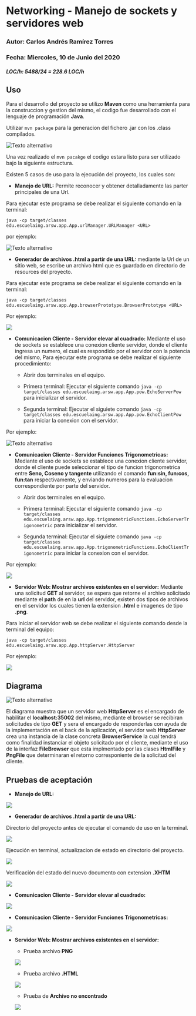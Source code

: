 # Networking - Manejo de sockets y servidores web

### Autor: Carlos Andrés Ramírez Torres
### Fecha: Miercoles, 10 de Junio del 2020
##### LOC/h: 5488/24 = 228.6 LOC/h

## Uso 

Para el desarrollo del proyecto se utilizo **Maven** como una herramienta para la construccion y gestion del mismo, el codigo fue desarrollado con el lenguaje de programación **Java**.

Utilizar `mvn package` para la generacion del fichero .jar con los .class compilados.

![Texto alternativo](https://github.com/CAndresRa/ARSW-TercerLaboratorio/blob/master/ImgReadme/build%20MVn.png)

Una vez realizado el `mvn pacakge` el codigo estara listo para ser utilizado bajo la siguiente estructura.

Existen 5 casos de uso para la ejecución del proyecto, los cuales son:

 * **Manejo de URL:** Permite reconocer y obtener detalladamente las parter principales de una Url.
 
 Para ejecutar este programa se debe realizar el siguiente comando en la terminal:
 
 `java -cp target/classes edu.escuelaing.arsw.app.App.urlManager.URLManager <URL>`
 
 por ejemplo:
 
 ![Texto alternativo](https://github.com/CAndresRa/ARSW-TercerLaboratorio/blob/master/ImgReadme/urlControl.png)
 
 * **Generador de archivos .html a partir de una URL:** mediante la Url de un sitio web, se escribe un archivo html que es guardado en directorio de resources del proyecto.
 
 Para ejecutar este programa se debe realizar el siguiente comando en la terminal:
 
 `java -cp target/classes edu.escuelaing.arsw.app.App.browserPrototype.BrowserPrototype <URL>`
 
 Por ejemplo:
 
 ![](https://github.com/CAndresRa/ARSW-TercerLaboratorio/blob/master/ImgReadme/Uso%20prototype.png)
 
 * **Comunicacion Cliente - Servidor elevar al cuadrado:** Mediante el uso de sockets se establece una conexion cliente servidor, donde el cliente ingresa un numero, el cual es respondido por el servidor con la potencia del mismo, 
 Para ejecutar este programa se debe realizar el siguiente procedimiento:
 
    * Abrir dos terminales en el equipo.
  
    * Primera terminal: Ejecutar el siguiente comando 
    `java -cp target/classes edu.escuelaing.arsw.app.App.pow.EchoServerPow` 
    para inicializar el servidor.
  
    * Segunda terminal: Ejecutar el siguiete comando 
    `java -cp target/classes edu.escuelaing.arsw.app.App.pow.EchoClientPow` 
    para iniciar la conexion con el servidor.
  
Por ejemplo:
  
 ![Texto alternativo](https://github.com/CAndresRa/ARSW-TercerLaboratorio/blob/master/ImgReadme/Elevar%20al%20cuadrado%20Uso.png)
 
* **Comunicacion Cliente - Servidor Funciones Trigonometricas:** Mediante el uso de sockets se establece una conexion cliente servidor, donde el cliente puede seleccionar el tipo de funcion trigonometrica entre **Seno, Coseno y tangente** utilizando el comando **fun:sin, fun:cos, fun:tan** respectivamente, y enviando numeros para la evaluacion correspondiente por parte del servidor.

    * Abrir dos terminales en el equipo.
  
    * Primera terminal: Ejecutar el siguiente comando 
    `java -cp target/classes edu.escuelaing.arsw.app.App.trigonometricFunctions.EchoServerTrigonometric` 
    para inicializar el servidor.
  
    * Segunda terminal: Ejecutar el siguiete comando 
    `java -cp target/classes edu.escuelaing.arsw.app.App.trigonometricFunctions.EchoClientTrigonometric` 
    para iniciar la conexion con el servidor.

Por ejemplo:

![](https://github.com/CAndresRa/ARSW-TercerLaboratorio/blob/master/ImgReadme/Uso%20fun%20tri.png)

* **Servidor Web: Mostrar archivos existentes en el servidor:** Mediante una solicitud **GET** al servidor, se espera que retorne el archivo solicitado mediante el **path** de en la **url** del servidor, existen dos tipos de archivos en el servidor los cuales tienen la extension **.html** e imagenes de tipo **.png**.
   
Para iniciar el servidor web se debe realizar el siguiente comando desde la terminal del equipo:

`java -cp target/classes edu.escuelaing.arsw.app.App.httpServer.HttpServer`

Por ejemplo:

![](https://github.com/CAndresRa/ARSW-TercerLaboratorio/blob/master/ImgReadme/Uso%20http.png)

## Diagrama

![Texto alternativo](https://github.com/CAndresRa/ARSW-TercerLaboratorio/blob/master/ImgReadme/diagrama.png)

El diagrama muestra que un servidor web **HttpServer** es el encargado de habilitar el **localhost:35002** del mismo, mediante el browser se recibiran solicitudes de tipo **GET** y sera el encargado de responderlas con ayuda de la implementación en el back de la aplicación, el servidor web **HttpServer** crea una instancia de la clase concreta **BrowserService** la cual tendrá como finalidad instanciar el objeto solicitado por el cliente, mediante el uso de la interfaz **FileBrowser** que esta implmentado por las clases **HtmlFile** y **PngFile** que determinaran el retorno corresponiente de la solicitud del cliente.

## Pruebas de aceptación

* **Manejo de URL:**

![](https://github.com/CAndresRa/ARSW-TercerLaboratorio/blob/master/ImgReadme/urlControl.png)

* **Generador de archivos .html a partir de una URL:** 

Directorio del proyecto antes de ejecutar el comando de uso en la terminal.

![](https://github.com/CAndresRa/ARSW-TercerLaboratorio/blob/master/ImgReadme/Resources%20Sin%20file%20Browser.png)

Ejecución en terminal, actualizacion de estado en directorio del proyecto.

![](https://github.com/CAndresRa/ARSW-TercerLaboratorio/blob/master/ImgReadme/PrototipoActualizado.png)

Verificación del estado del nuevo documento con extension **.XHTM**

![](https://github.com/CAndresRa/ARSW-TercerLaboratorio/blob/master/ImgReadme/TestProtoype.png)

* **Comunicacion Cliente - Servidor elevar al cuadrado:**

![](https://github.com/CAndresRa/ARSW-TercerLaboratorio/blob/master/ImgReadme/Uso%20y%20prueba%20de%20elevar%20al%20cuadrado.png)

* **Comunicacion Cliente - Servidor Funciones Trigonometricas:**

![](https://github.com/CAndresRa/ARSW-TercerLaboratorio/blob/master/ImgReadme/Uso%20y%20pruebas%20fun%20tri.png)

* **Servidor Web: Mostrar archivos existentes en el servidor:**

    * Prueba archivo **PNG**
   
    ![](https://github.com/CAndresRa/ARSW-TercerLaboratorio/blob/master/ImgReadme/java%20prueba.png)
    
    * Prueba archivo **.HTML**
    
    ![](https://github.com/CAndresRa/ARSW-TercerLaboratorio/blob/master/ImgReadme/pruebaHTML.png)
    
    * Prueba de **Archivo no encontrado**
    
    ![](https://github.com/CAndresRa/ARSW-TercerLaboratorio/blob/master/ImgReadme/PruebaNotFound.png)

 
